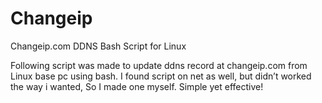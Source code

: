 # Changeip
Changeip.com DDNS Bash Script for Linux

Following script was made to update ddns record at changeip.com from Linux base pc using bash. I found script on net
as well, but didn’t worked the way i wanted, So I made one myself. Simple yet effective!
